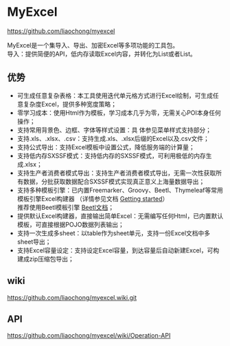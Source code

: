 # MyExcel

https://github.com/liaochong/myexcel

MyExcel是一个集导入、导出、加密Excel等多项功能的工具包。  
导入：提供简便的API，低内存读取Excel内容，并转化为List<Bean>或者List<Map>。

## 优势

- 可生成任意复杂表格：本工具使用迭代单元格方式进行Excel绘制，可生成任意复杂度Excel，提供多种宽度策略；
- 零学习成本：使用Html作为模板，学习成本几乎为零，无需关心POI本身任何操作；
- 支持常用背景色、边框、字体等样式设置：具 体参见菜单样式支持部分；
- 支持.xls、.xlsx、.csv：支持生成.xls、.xlsx后缀的Excel以及.csv文件；
- 支持公式导出：支持Excel模板中设置公式，降低服务端的计算量；
- 支持低内存SXSSF模式：支持低内存的SXSSF模式，可利用极低的内存生成.xlsx；
- 支持生产者消费者模式导出：支持生产者消费者模式导出，无需一次性获取所有数据，分批获取数据配合SXSSF模式实现真正意义上海量数据导出；
- 支持多种模板引擎：已内置Freemarker、Groovy、Beetl、Thymeleaf等常用模板引擎Excel构建器
  （详情参见文档 [Getting started](https://github.com/liaochong/myexcel/wiki/Excel%E6%A8%A1%E6%9D%BF%E6%9E%84%E5%BB%BA)）  
  推荐使用Beetl模板引擎 [Beetl文档](http://ibeetl.com/guide/#beetl)；
- 提供默认Excel构建器，直接输出简单Excel：无需编写任何Html，已内置默认模板，可直接根据POJO数据列表输出；
- 支持一次生成多sheet：以table作为sheet单元，支持一份Excel文档中多sheet导出；
- 支持Excel容量设定：支持设定Excel容量，到达容量后自动新建Excel，可构建成zip压缩包导出；

## wiki

https://github.com/liaochong/myexcel.wiki.git

## API

https://github.com/liaochong/myexcel/wiki/Operation-API